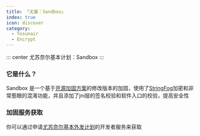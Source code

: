 ```yaml
---
title: 「尤基：Sandbox」
index: true
icon: discover
category:
  - Yosunair
  - Encrypt
---
```


::: center
尤苏奈尔基本计划：Sandbox
:::

### 它是什么？
Sandbox 是一个基于[开源加固方案](https://github.com/Frezrik/Jiagu)的修改版本的加固，使用了[StringFog](https://github.com/MegatronKing/StringFog)加密和非常惹眼的混淆功能，并且添加了jni层的签名校验和软件入口的校验，提高安全性

### 加固服务获取
你可以通过申请[尤苏奈尔基本外发计划](./../../outgoing/)的开发者服务来获取